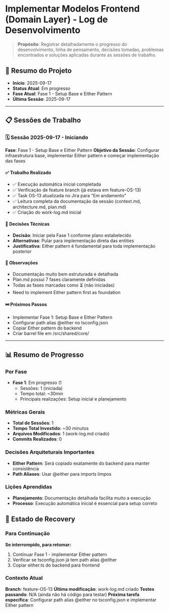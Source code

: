 # Implementar Modelos Frontend (Domain Layer) - Log de Desenvolvimento

> **Propósito**: Registrar detalhadamente o progresso do desenvolvimento, linha de pensamento, decisões tomadas, problemas encontrados e soluções aplicadas durante as sessões de trabalho.

## 📅 Resumo do Projeto

- **Início**: 2025-09-17
- **Status Atual**: Em progresso
- **Fase Atual**: Fase 1 - Setup Base e Either Pattern
- **Última Sessão**: 2025-09-17

---

## 📋 Sessões de Trabalho

### 🗓️ Sessão 2025-09-17 - Iniciando

**Fase**: Fase 1 - Setup Base e Either Pattern
**Objetivo da Sessão**: Configurar infraestrutura base, implementar Either pattern e começar implementação das fases

#### ✅ Trabalho Realizado

- ✅ Execução automática inicial completada
- ✅ Verificação de feature branch (já estava em feature-OS-13)
- ✅ Task OS-13 atualizada no Jira para "Em andamento"
- ✅ Leitura completa da documentação da sessão (context.md, architecture.md, plan.md)
- ✅ Criação do work-log.md inicial

#### 🤔 Decisões Técnicas

- **Decisão**: Iniciar pela Fase 1 conforme plano estabelecido
- **Alternativas**: Pular para implementação direta das entities
- **Justificativa**: Either pattern é fundamental para toda implementação posterior

#### 💭 Observações

- Documentação muito bem estruturada e detalhada
- Plan.md possui 7 fases claramente definidas
- Todas as fases marcadas como ⏳ (não iniciadas)
- Need to implement Either pattern first as foundation

#### ⏭️ Próximos Passos

- Implementar Fase 1: Setup Base e Either Pattern
- Configurar path alias @either no tsconfig.json
- Copiar Either pattern do backend
- Criar barrel file em /src/shared/core/

---

## 📊 Resumo de Progresso

### Por Fase

- **Fase 1**: Em progresso ⏰
  - Sessões: 1 (iniciada)
  - Tempo total: ~30min
  - Principais realizações: Setup inicial e planejamento

### Métricas Gerais

- **Total de Sessões**: 1
- **Tempo Total Investido**: ~30 minutos
- **Arquivos Modificados**: 1 (work-log.md criado)
- **Commits Realizados**: 0

### Decisões Arquiteturais Importantes

- **Either Pattern**: Será copiado exatamente do backend para manter consistência
- **Path Aliases**: Usar @either para imports limpos

### Lições Aprendidas

- **Planejamento**: Documentação detalhada facilita muito a execução
- **Processo**: Execução automática inicial é essencial para setup correto

## 🔄 Estado de Recovery

### Para Continuação

**Se interrompido, para retomar:**

1. Continuar Fase 1 - implementar Either pattern
2. Verificar se tsconfig.json já tem path alias @either
3. Copiar either.ts do backend para frontend

### Contexto Atual

**Branch**: feature-OS-13
**Última modificação**: work-log.md criado
**Testes passando**: N/A (ainda não há código para testar)
**Próxima tarefa específica**: Configurar path alias @either no tsconfig.json e implementar Either pattern